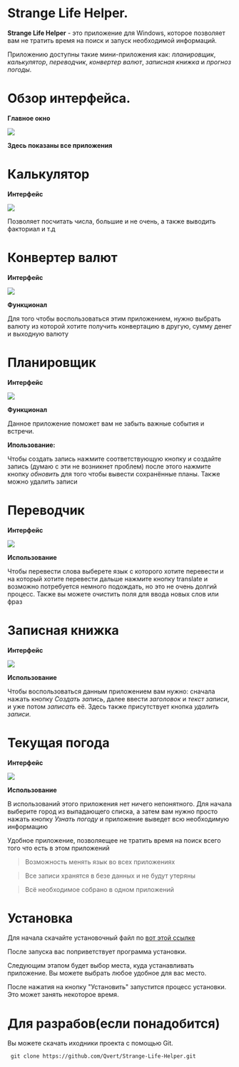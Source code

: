 # Strange Life Helper.
**Strange Life Helper** - это приложение для Windows, которое позволяет вам не тратить время на поиск и запуск необходимой информаций.

Приложению доступны такие мини-приложения как: *планировщик*, *калькулятор*, *переводчик*, *конвертер валют*, *записная книжка* и *прогноз погоды*.

# Обзор интерфейса.
**Главное окно**

![](https://github.com/Qvert/Strange-Life-Helper/blob/magic/SrangeLife/Icons/main_window.png)

**Здесь показаны все приложения**

# Калькулятор
**Интерфейс**

![](https://github.com/Qvert/Strange-Life-Helper/blob/magic/SrangeLife/Icons/calc.png)

Позволяет посчитать числа, большие и не очень, а также выводить факториал и т.д

# Конвертер валют
**Интерфейс**

![](https://github.com/Qvert/Strange-Life-Helper/blob/magic/SrangeLife/Icons/converter.png)

**Функционал**

Для того чтобы воспользоваться этим приложением, нужно выбрать валюту из которой хотите получить конвертацию в другую, сумму денег и выходную валюту 

# Планировщик
**Интерфейс**

![](https://github.com/Qvert/Strange-Life-Helper/blob/magic/SrangeLife/Icons/planirov.png)

**Функционал**

Данное приложение поможет вам не забыть важные события и встречи.

**Ипользование:**

Чтобы создать запись нажмите соответствующую кнопку и создайте запись (думаю с эти не возникнет проблем)
после этого нажмите кнопку *обновить* для того чтобы вывести сохранённые планы.
Также можно удалить записи

# Переводчик
**Интерфейс**

![](https://github.com/Qvert/Strange-Life-Helper/blob/magic/SrangeLife/Icons/translate.png)

**Использование**

Чтобы перевести слова выберете язык с которого хотите перевести и на который хотите перевести
дальше нажмите кнопку translate и возможно потребуется немного подождать, но это не очень долгий процесс.
Также вы можете очистить поля для ввода новых слов или фраз

# Записная книжка
**Интерфейс**

![](https://github.com/Qvert/Strange-Life-Helper/blob/magic/SrangeLife/Icons/notebook.png)

**Использование**

Чтобы воспользоваться данным приложением вам нужно:
сначала нажать кнопку *Создать запись*, далее ввести *заголовок* и *текст записи*, и уже потом *записать* её.
Здесь также присутствует кнопка *удалить записи*.

# Текущая погода 
**Интерфейс**

![](https://github.com/Qvert/Strange-Life-Helper/blob/magic/SrangeLife/Icons/wither.png)

**Использование**

В использований этого приложения нет ничего непонятного.
Для начала выберите город из выпадающего списка, а затем вам нужно просто нажать кнопку *Узнать погоду* и приложение выведет всю необходимую информацию


Удобное приложение, позволяещее не тратить время на поиск всего того что есть в этом приложений
>Возможность менять язык во всех приложениях

>Все записи хранятся в безе данных и не будут утеряны

>Всё необходимое собрано в одном приложений

# Установка

Для начала скачайте установочный файл по [вот этой ссылке](https://github.com/Qvert/Strange-Life-Helper/tree/magic/build/installer)

После запуска вас поприветствует программа установки.

Следующим этапом будет выбор места, куда устанавливать приложение. Вы можете выбрать любое удобное для вас место.

После нажатия на кнопку "Установить" запустится процесс установки. Это может занять некоторое время.

# Для разрабов(если понадобится)

Вы можете скачать иходники проекта с помощью Git.

` git clone https://github.com/Qvert/Strange-Life-Helper.git`



